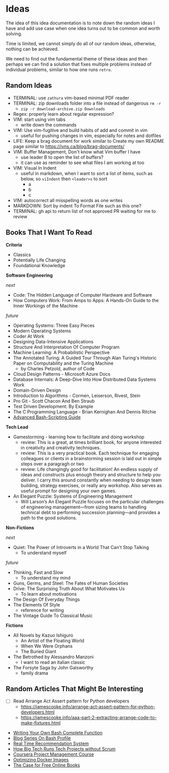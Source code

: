 # Ideas

The idea of this idea documentation is to note down the random ideas I have and add use case when one idea turns out to be common and worth solving.

Time is limited, we cannot simply do all of our random ideas, otherwise, nothing can be achieved.

We need to find out the fundamental theme of these ideas and then perhaps we can find a solution that fixes multiple problems instead of individual problems, similar to how one runs `retro`.

## Random Ideas

- TERMINAL: use `zathura` vim-based minimal PDF reader
- TERMINAL: zip downloads folder into a file instead of dangerous `rm -r`
  - `zip -r download-archive.zip Downloads`
- Regex: properly learn about regular expression?
- VIM: start using vim tabs
  - write down the commands
- VIM: Use vim-fugitive and build habits of add and commit in vim
  - useful for pushing changes in vim, especially for notes and dotfiles
- LIFE: Keep a brag document for work similar to Create my own README page similar to https://jvns.ca/blog/brag-documents/
- VIM: Buffer Management, Don't know what Vim buffer I have
  - use leader B to open the list of buffers?
  - it can use as reminder to see what files I am working at too
- VIM: Visual In Indent
  - useful in markdown, when I want to sort a list of items, such as below, so `viIndent` then `<leader>s` to sort
    - a
    - b
    - c
- VIM: autocorrect all misspelling words as one writes
- MARKDOWN: Sort by indent To Format File such as this one?
- TERMINAL: gh api to return list of not approved PR waiting for me to review

## Books That I Want To Read

**Criteria**

- Classics
- Potentially Life Changing
- Foundational Knowledge

**Software Engineering**

_next_

- Code: The Hidden Language of Computer Hardware and Software
- How Computers Work: From Amps to Apps: A Hands-On Guide to the Inner Workings of the Machine

_future_

- Operating Systems: Three Easy Pieces
- Modern Operating Systems
- Coder At Work
- Designing Data-Intensive Applications
- Structure And Interpretation Of Computer Program
- Machine Learning: A Probabilistic Perspective
- The Annotated Turing: A Guided Tour Through Alan Turing's Historic Paper on Computability and the Turing Machine
  - by Charles Petzold, author of Code
- Cloud Design Patterns - Microsoft Azure Docs
- Database Internals: A Deep-Dive Into How Distributed Data Systems Work
- Domain-Driven Design
- Introduction to Algorithms - Cormen, Leiserson, Rivest, Stein
- Pro Git - Scott Chacon And Ben Straub
- Test Driven Development: By Example
- The C Programming Language - Brian Kernighan And Dennis Ritchie
- [Advanced Bash-Scripting Guide](https://tldp.org/LDP/abs/html/index.html)

**Tech Lead**

- Gamestorming - learning how to facilitate and doing workshop
  - review: This is a great, at times brilliant book, for anyone interested in creativity and creativity techniques.
  - review: This is a very practical book. Each technique for engaging colleagues or clients in a brainstorming session is laid out in simple steps over a paragragh or two
  - review: Life changingly good for facilitation! An endless supply of ideas and constructs plus enough theory and structure to help you deliver. I carry this around constantly when needing to design team building, strategy exercises, or really any workshop. Also serves as useful prompt for designing your own games.
- An Elegant Puzzle: Systems of Engineering Management
  - Will Larson’s An Elegant Puzzle focuses on the particular challenges of engineering management—from sizing teams to handling technical debt to performing succession planning—and provides a path to the good solutions.

**Non-Fictions**

_next_

- Quiet: The Power of Introverts in a World That Can't Stop Talking
  - To understand myself

_future_

- Thinking, Fast and Slow
  - To understand my mind
- Guns, Germs, and Steel: The Fates of Human Societies
- Drive: The Surprising Truth About What Motivates Us
  - To learn about motivations
- The Design Of Everyday Things
- The Elements Of Style
  - reference for writing
- The Vintage Guide To Classical Music

**Fictions**

- All Novels by Kazuo Ishiguro
  - An Artist of the Floating World
  - When We Were Orphans
  - The Buried Giant
- The Betrothed by Alessandro Manzoni
  - I want to read an italian classic
- The Forsyte Saga by John Galsworthy
  - family drama

## Random Articles That Might Be Interesting

- [ ] Read Arrange Act Assert pattern for Python developers
  - https://jamescooke.info/arrange-act-assert-pattern-for-python-developers.html
  - https://jamescooke.info/aaa-part-2-extracting-arrange-code-to-make-fixtures.html
- [Writing Your Own Bash Complete Function](https://fahdshariff.blogspot.com/2011/04/writing-your-own-bash-completion.html)
- [Blog Series On Bash Profile](https://fahdshariff.blogspot.com/2011/03/my-bash-profile-part-i.html)
- [Real Time Recommendation System](https://eugeneyan.com/writing/real-time-recommendations/#how-to-design-and-implement-an-mvp)
- [How Big Tech Runs Tech Projects without Scrum](https://blog.pragmaticengineer.com/project-management-at-big-tech/)
- [Coursera Project Management Course](https://www.coursera.org/professional-certificates/google-project-management#courses)
- [Optimizing Docker Images](https://www.ctl.io/developers/blog/post/optimizing-docker-images/)
- [The Case for Free Online Books](https://from-a-to-remzi.blogspot.com/2014/01/the-case-for-free-online-books-fobs.html)

